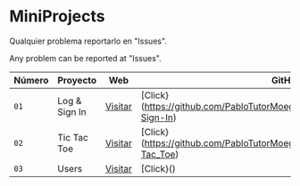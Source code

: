 # MiniProjects

Qualquier problema reportarlo en "Issues". 

Any problem can be reported at "Issues".

| Número | Proyecto | Web | GitHub Folder |
| --- | --- | --- | --- |
| `01` | Log & Sign In | [Visitar](https://logsigninpablotutor.netlify.app/) | [Click}(https://github.com/PabloTutorMoegle/MiniProjects/tree/main/Projects/Log-Sign-In) |
| `02` | Tic Tac Toe | [Visitar](https://tic-tae-toe-pablotutormoegle.netlify.app/) | [Click}(https://github.com/PabloTutorMoegle/MiniProjects/tree/main/Projects/Tic-Tac_Toe) |
| `03` | Users | [Visitar](https://getuserspablodevtutor.netlify.app/) | [Click}() |
